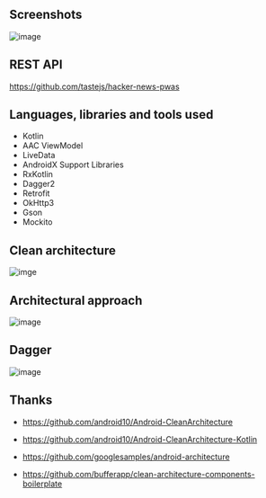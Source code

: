Screenshots
----------------- 

![image](https://github.com/mkw8263/AndroidCleanArchitectureDemo/blob/master/screenshots.png)


REST API
----------------- 
https://github.com/tastejs/hacker-news-pwas


Languages, libraries and tools used
----------------- 

* Kotlin
* AAC ViewModel
* LiveData
* AndroidX Support Libraries
* RxKotlin
* Dagger2
* Retrofit
* OkHttp3
* Gson
* Mockito


Clean architecture
-----------------
![imge](https://github.com/mkw8263/AndroidCleanArchitectureDemo/blob/master/clean_architecture.png)


Architectural approach
-----------------
![image](https://github.com/mkw8263/AndroidCleanArchitectureDemo/blob/master/architecture.png)


Dagger
-----------------
![image](https://github.com/mkw8263/AndroidCleanArchitectureDemo/blob/master/dagger2.png)


Thanks
-----------------
- https://github.com/android10/Android-CleanArchitecture

- https://github.com/android10/Android-CleanArchitecture-Kotlin

- https://github.com/googlesamples/android-architecture

- https://github.com/bufferapp/clean-architecture-components-boilerplate
